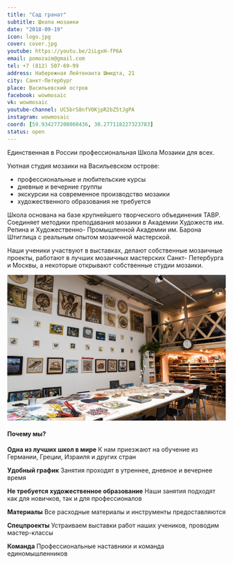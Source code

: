 ```yaml
---
title: "Сад гранат"
subtitle: Школа мозаики
date: "2018-09-19"
icon: logo.jpg
cover: cover.jpg
youtube: https://youtu.be/2iLgxH-fP6A
email: pomozaim@gmail.com
tel: +7 (812) 507-69-99
address: Набережная Лейтенанта Шмидта, 21
city: Санкт-Петербург
place: Васильевский остров
facebook: wowmosaic
vk: wowmosaic
youtube-channel: UC5brS8nfVOKjpR2bZ5tJgPA
instagram: wowmosaic
coord: [59.934277208060436, 30.277118227323783]
status: open
---
```




Единственная в России профессиональная Школа Мозаики для всех.

Уютная студия мозаики на Васильевском острове:

- профессиональные и любительские курсы 
- дневные и вечерние группы 
- экскурсии на современное производство мозаики 
- художественного образования не требуется

Школа основана на базе крупнейшего творческого объединения ТАВР. Соединяет методики преподавания мозаики в Академии Художеств им. Репина и Художественно- Промышленной Академии им. Барона Штиглица с реальным опытом мозаичной мастерской.

Наши ученики участвуют в выставках, делают собственные мозаичные проекты, работают в лучших мозаичных мастерских Санкт- Петербурга и Москвы, а некоторые открывают собственные студии мозаики.

![](./QWSWGonwBes.jpg)

#### Почему мы?

**Одна из лучших школ в мире** К нам приезжают на обучение из Германии, Греции, Израиля и других стран

**Удобный график** Занятия проходят в утреннее, дневное и вечернее время

**Не требуется художественное образование** Наши занятия подходят как для новичков, так и для профессионалов

**Материалы** Все расходные материалы и инструменты предоставляются

**Спецпроекты** Устраиваем выставки работ наших учеников, проводим мастер-классы

**Команда** Профессиональные наставники и команда единомышленников

